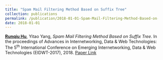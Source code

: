 ```yaml
---
title: "Spam Mail Filtering Method Based on Suffix Tree"
collection: publications
permalink: /publication/2018-01-01-Spam-Mail-Filtering-Method-Based-on-Suffix-Tree
date: 2018-01-01
---
```

**<u>Runqiu Hu</u>**, Yitao Yang, *Spam Mail Filtering Method Based on Suffix Tree*. In the proceedings of Advances in Internetworking, Data \& Web Technologies: The 5<sup>th</sup> International Conference on Emerging Internetworking, Data \& Web Technologies (EIDWT-2017), 2018.
[Paper Link](https://link.springer.com/chapter/10.1007/978-3-319-59463-7_43)